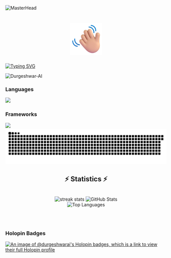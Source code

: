 <!--
**Durgeshwar-AI/Durgeshwar-AI** is a ✨ _special_ ✨ repository because its `README.md` (this file) appears on your GitHub profile.

Here are some ideas to get you started:

- 🔭 I’m currently working on ...
- 🌱 I’m currently learning ...
- 👯 I’m looking to collaborate on ...
- 🤔 I’m looking for help with ...
- 💬 Ask me about ...
- 📫 How to reach me: ...
- 😄 Pronouns: ...
- ⚡ Fun fact: ...
-->

![MasterHead](https://user-images.githubusercontent.com/67194519/173735367-b75edb3b-61ec-4323-a10f-5d98e1d7b97a.gif)

<h1 align="center"><img src="https://github.com/Tarikul-Islam-Anik/tarikul-islam-anik/blob/main/assets/images/Waving%20Hand%20Medium-Light%20Skin%20Tone.png" width="100px"></h1>

[![Typing SVG](https://readme-typing-svg.demolab.com?font=Comfortaa&size=100&pause=1000&color=black&center=true&vCenter=true&width=2000&height=200&lines=I+am+Durgeshwar+Kumar+Shaw;Web-Developer;OPEN+SOURCE;CODING)](https://git.io/typing-svg)


<p align="left"> <img src="https://komarev.com/ghpvc/?username=Durgeshwar-AI&label=Profile%20views&color=0e75b6&style=flat&color=green" alt="Durgeshwar-AI" /> </p>


<h3 align="left">Languages</h3>
<img src="https://skillicons.dev/icons?i=c,cpp,js,html,css,py,java" />

<h3 align="left">Frameworks</h3>
<img src="https://skillicons.dev/icons?i=materialui,react,bootstrap,tailwind,next,nodejs,expressjs,mongodb" />

<div align="center">
<img src="https://github.com/Durgeshwar-AI/Durgeshwar-AI/blob/output/github-contribution-grid-snake.svg" alt="light">
</div>

<h2 align="center">⚡ Statistics ⚡</h2>
<br>
<div align="center">
  <img width=410 src="https://github-readme-streak-stats-salesp07.vercel.app/?user=Durgeshwar-AI&count_private=true&theme=react&hide_border=true" alt="streak stats"/>
  <img width="390" src="https://github-readme-stats.vercel.app/api?username=Durgeshwar-AI&show_icons=true&theme=gotham&count_private=true&hide_border=true&rank_icon=github" alt="GitHub Stats"/>
  <br/>
  <img width="390" src="https://github-readme-stats.vercel.app/api/top-langs/?username=Durgeshwar-AI&hide=HTML&langs_count=8&layout=compact&theme=nord&hide_border=true&size_weight=0.5&count_weight=0.5&exclude_repo=github-readme-stats" alt="Top Languages"/>
</div>


<br/><br/>

<h3 align="left">Holopin Badges</h3>
<a href="https://holopin.io/@durgeshwarai">
    <img src="https://holopin.me/durgeshwarai" alt="An image of @durgeshwarai's Holopin badges, which is a link to view their full Holopin profile">
</a>

<!--<p>&nbsp;<img align="center" src="https://github-readme-stats.vercel.app/api?username=Durgeshwar-AI&show_icons=true&locale=en&theme=radical" alt="Durgeshwar-AI" /></p>
<p><img align="center" src="https://github-readme-streak-stats.herokuapp.com/?user=Durgeshwar-AI&theme=radical" alt="Durgeshwar-AI" /></p>-->
